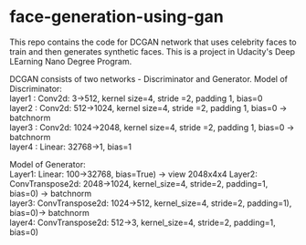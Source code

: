 # face-generation-using-gan
This repo contains the code for DCGAN network that uses celebrity faces to train and then generates synthetic faces.
This is a project in Udacity's Deep LEarning Nano Degree Program. 

DCGAN consists of two networks - Discriminator and Generator. 
Model of Discriminator:  
layer1 :  Conv2d: 3->512, kernel size=4, stride =2, padding 1, bias=0  
layer2 :  Conv2d: 512->1024, kernel size=4, stride =2, padding 1, bias=0 -> batchnorm  
layer3 :  Conv2d: 1024->2048, kernel size=4, stride =2, padding 1, bias=0 -> batchnorm  
layer4 :  Linear: 32768->1, bias=1  

Model of Generator:  
Layer1:  Linear: 100->32768, bias=True) -> view 2048x4x4
Layer2:  ConvTranspose2d: 2048->1024, kernel_size=4, stride=2, padding=1, bias=0) -> batchnorm  
layer3:  ConvTranspose2d: 1024->512, kernel_size=4, stride=2, padding=1), bias=0)-> batchnorm  
layer4:  ConvTranspose2d: 512->3, kernel_size=4, stride=2, padding=1, bias=0)
